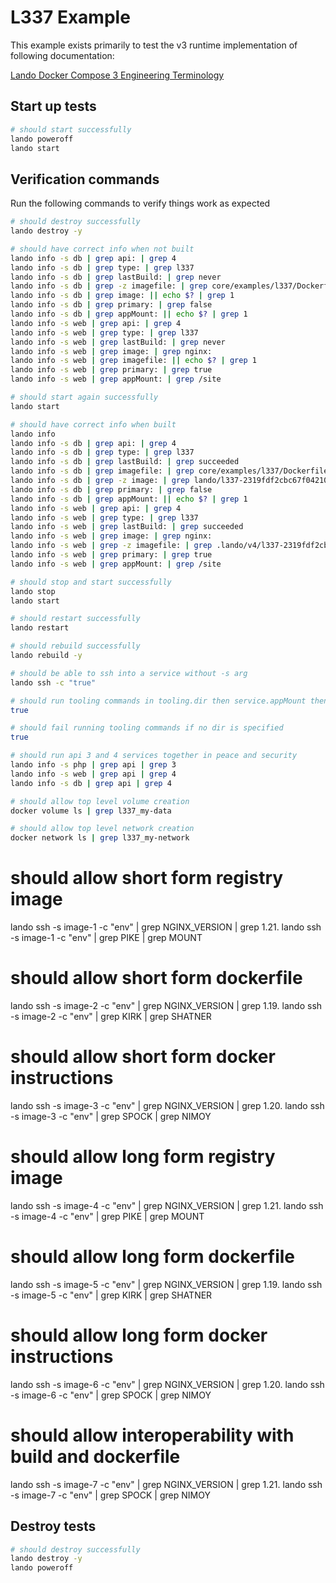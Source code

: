 L337 Example
============

This example exists primarily to test the v3 runtime implementation of following documentation:

[Lando Docker Compose 3 Engineering Terminology](core/v4/landofile/services.html#l337-service)

Start up tests
--------------

```bash
# should start successfully
lando poweroff
lando start
```

Verification commands
---------------------

Run the following commands to verify things work as expected

```bash
# should destroy successfully
lando destroy -y

# should have correct info when not built
lando info -s db | grep api: | grep 4
lando info -s db | grep type: | grep l337
lando info -s db | grep lastBuild: | grep never
lando info -s db | grep -z imagefile: | grep core/examples/l337/Dockerfile
lando info -s db | grep image: || echo $? | grep 1
lando info -s db | grep primary: | grep false
lando info -s db | grep appMount: || echo $? | grep 1
lando info -s web | grep api: | grep 4
lando info -s web | grep type: | grep l337
lando info -s web | grep lastBuild: | grep never
lando info -s web | grep image: | grep nginx:
lando info -s web | grep imagefile: || echo $? | grep 1
lando info -s web | grep primary: | grep true
lando info -s web | grep appMount: | grep /site

# should start again successfully
lando start

# should have correct info when built
lando info
lando info -s db | grep api: | grep 4
lando info -s db | grep type: | grep l337
lando info -s db | grep lastBuild: | grep succeeded
lando info -s db | grep imagefile: | grep core/examples/l337/Dockerfile
lando info -s db | grep -z image: | grep lando/l337-2319fdf2cbc67f0421041eb62480226575dfc358-db:latest
lando info -s db | grep primary: | grep false
lando info -s db | grep appMount: || echo $? | grep 1
lando info -s web | grep api: | grep 4
lando info -s web | grep type: | grep l337
lando info -s web | grep lastBuild: | grep succeeded
lando info -s web | grep image: | grep nginx:
lando info -s web | grep -z imagefile: | grep .lando/v4/l337-2319fdf2cbc67f0421041eb62480226575dfc358/build-contexts/web/Imagefile
lando info -s web | grep primary: | grep true
lando info -s web | grep appMount: | grep /site

# should stop and start successfully
lando stop
lando start

# should restart successfully
lando restart

# should rebuild successfully
lando rebuild -y

# should be able to ssh into a service without -s arg
lando ssh -c "true"

# should run tooling commands in tooling.dir then service.appMount then service.working_dir
true

# should fail running tooling commands if no dir is specified
true

# should run api 3 and 4 services together in peace and security
lando info -s php | grep api | grep 3
lando info -s web | grep api | grep 4
lando info -s db | grep api | grep 4

# should allow top level volume creation
docker volume ls | grep l337_my-data

# should allow top level network creation
docker network ls | grep l337_my-network
```

# should allow short form registry image
lando ssh -s image-1 -c "env" | grep NGINX_VERSION | grep 1.21.
lando ssh -s image-1 -c "env" | grep PIKE | grep MOUNT

# should allow short form dockerfile
lando ssh -s image-2 -c "env" | grep NGINX_VERSION | grep 1.19.
lando ssh -s image-2 -c "env" | grep KIRK | grep SHATNER

# should allow short form docker instructions
lando ssh -s image-3 -c "env" | grep NGINX_VERSION | grep 1.20.
lando ssh -s image-3 -c "env" | grep SPOCK | grep NIMOY

# should allow long form registry image
lando ssh -s image-4 -c "env" | grep NGINX_VERSION | grep 1.21.
lando ssh -s image-4 -c "env" | grep PIKE | grep MOUNT

# should allow long form dockerfile
lando ssh -s image-5 -c "env" | grep NGINX_VERSION | grep 1.19.
lando ssh -s image-5 -c "env" | grep KIRK | grep SHATNER

# should allow long form docker instructions
lando ssh -s image-6 -c "env" | grep NGINX_VERSION | grep 1.20.
lando ssh -s image-6 -c "env" | grep SPOCK | grep NIMOY

# should allow interoperability with build and dockerfile
lando ssh -s image-7 -c "env" | grep NGINX_VERSION | grep 1.21.
lando ssh -s image-7 -c "env" | grep SPOCK | grep NIMOY

Destroy tests
-------------

```bash
# should destroy successfully
lando destroy -y
lando poweroff
```
